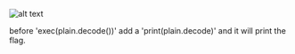 ![alt text](https://github.com/TomasHernandez1/TomasHernandez1/blob/main/img.pngp?raw=true)

before 'exec(plain.decode())' add a 'print(plain.decode)' and it will print the flag.
